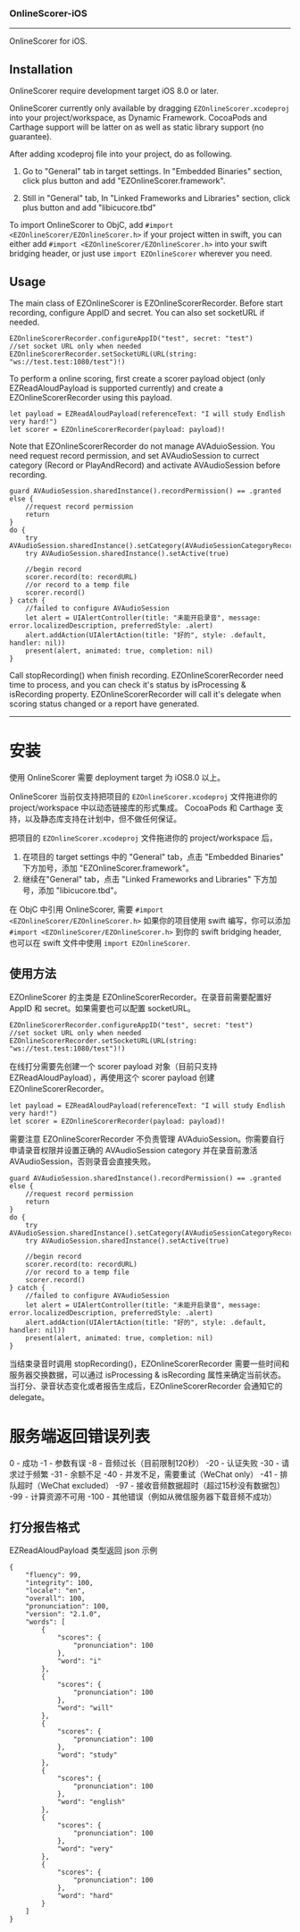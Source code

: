 ### OnlineScorer-iOS

---

OnlineScorer for iOS. 

## Installation

OnlineScorer require development target iOS 8.0 or later.

OnlineScorer currently only available by dragging `EZOnlineScorer.xcodeproj` into your project/workspace, 
as Dynamic Framework. CocoaPods and Carthage support will be latter on as well as static library support (no guarantee).

After adding xcodeproj file into your project, do as following.

1. Go to "General" tab in target settings. In "Embedded Binaries" section, click plus button and add "EZOnlineScorer.framework".

2. Still in "General" tab, In "Linked Frameworks and Libraries" section, click plus button and add "libicucore.tbd"

To import OnlineScorer to ObjC, add `#import <EZOnlineScorer/EZOnlineScorer.h>`
if your project witten in swift, you can either add `#import <EZOnlineScorer/EZOnlineScorer.h>` into your swift 
bridging header, or just use `import EZOnlineScorer` wherever you need.

## Usage

The main class of EZOnlineScorer is EZOnlineScorerRecorder. Before start recording, configure AppID and secret. 
You can also set socketURL if needed.

```
EZOnlineScorerRecorder.configureAppID("test", secret: "test")
//set socket URL only when needed
EZOnlineScorerRecorder.setSocketURL(URL(string: "ws://test.test:1080/test")!)
```

To perform a online scoring, first create a scorer payload object (only EZReadAloudPayload is supported currently) and 
create a EZOnlineScorerRecorder using this payload.

```
let payload = EZReadAloudPayload(referenceText: "I will study Endlish very hard!")
let scorer = EZOnlineScorerRecorder(payload: payload)!
```

Note that EZOnlineScorerRecorder do not manage AVAduioSession. You need request record permission, and set AVAudioSession 
to currect category (Record or PlayAndRecord) and activate AVAudioSession before recording.

```
guard AVAudioSession.sharedInstance().recordPermission() == .granted else {
    //request record permission
    return
}
do {
    try AVAudioSession.sharedInstance().setCategory(AVAudioSessionCategoryRecord)
    try AVAudioSession.sharedInstance().setActive(true)

    //begin record
    scorer.record(to: recordURL)
    //or record to a temp file
    scorer.record()
} catch {
    //failed to configure AVAudioSession 
    let alert = UIAlertController(title: "未能开启录音", message: error.localizedDescription, preferredStyle: .alert)
    alert.addAction(UIAlertAction(title: "好的", style: .default, handler: nil))
    present(alert, animated: true, completion: nil)
}
```

Call stopRecording() when finish recording. EZOnlineScorerRecorder need time to process, and you can check it's status by isProcessing & isRecording property. EZOnlineScorerRecorder will call it's delegate when scoring status changed or a report have generated.

---

# 安装

使用 OnlineScorer 需要 deployment target 为 iOS8.0 以上。

OnlineScorer 当前仅支持把项目的 `EZOnlineScorer.xcodeproj` 文件拖进你的 project/workspace 中以动态链接库的形式集成。
CocoaPods 和 Carthage 支持，以及静态库支持在计划中，但不做任何保证。

把项目的 `EZOnlineScorer.xcodeproj` 文件拖进你的 project/workspace 后，

1. 在项目的 target settings 中的 "General" tab，点击 "Embedded Binaries" 下方加号，添加 "EZOnlineScorer.framework"。
2. 继续在"General" tab，点击 "Linked Frameworks and Libraries" 下方加号，添加 "libicucore.tbd"。

在 ObjC 中引用 OnlineScorer, 需要 `#import <EZOnlineScorer/EZOnlineScorer.h>`
如果你的项目使用 swift 编写，你可以添加 `#import <EZOnlineScorer/EZOnlineScorer.h>` 到你的 swift 
bridging header, 也可以在 swift 文件中使用 `import EZOnlineScorer`.

## 使用方法

EZOnlineScorer 的主类是 EZOnlineScorerRecorder。在录音前需要配置好 AppID 和 secret。如果需要也可以配置 socketURL。

```
EZOnlineScorerRecorder.configureAppID("test", secret: "test")
//set socket URL only when needed
EZOnlineScorerRecorder.setSocketURL(URL(string: "ws://test.test:1080/test")!)
```

在线打分需要先创建一个 scorer payload 对象（目前只支持 EZReadAloudPayload），再使用这个 scorer payload 创建 EZOnlineScorerRecorder。

```
let payload = EZReadAloudPayload(referenceText: "I will study Endlish very hard!")
let scorer = EZOnlineScorerRecorder(payload: payload)!
```

需要注意 EZOnlineScorerRecorder 不负责管理 AVAduioSession。你需要自行申请录音权限并设置正确的 AVAudioSession category 并在录音前激活 
AVAudioSession，否则录音会直接失败。

```
guard AVAudioSession.sharedInstance().recordPermission() == .granted else {
    //request record permission
    return
}
do {
    try AVAudioSession.sharedInstance().setCategory(AVAudioSessionCategoryRecord)
    try AVAudioSession.sharedInstance().setActive(true)

    //begin record
    scorer.record(to: recordURL)
    //or record to a temp file
    scorer.record()
} catch {
    //failed to configure AVAudioSession 
    let alert = UIAlertController(title: "未能开启录音", message: error.localizedDescription, preferredStyle: .alert)
    alert.addAction(UIAlertAction(title: "好的", style: .default, handler: nil))
    present(alert, animated: true, completion: nil)
}
```

当结束录音时调用 stopRecording()，EZOnlineScorerRecorder 需要一些时间和服务器交换数据，可以通过 isProcessing & isRecording 属性来确定当前状态。
当打分、录音状态变化或者报告生成后，EZOnlineScorerRecorder 会通知它的 delegate。

# 服务端返回错误列表

0 - 成功
-1 - 参数有误
-8 - 音频过长（目前限制120秒）
-20 - 认证失败
-30 - 请求过于频繁
-31 - 余额不足
-40 - 并发不足，需要重试（WeChat only）
-41 - 排队超时（WeChat excluded）
-97 - 接收音频数据超时（超过15秒没有数据包）
-99 - 计算资源不可用
-100 - 其他错误（例如从微信服务器下载音频不成功）


## 打分报告格式

EZReadAloudPayload 类型返回 json 示例

```
{
    "fluency": 99,
    "integrity": 100,
    "locale": "en",
    "overall": 100,
    "pronunciation": 100,
    "version": "2.1.0",
    "words": [
        {
            "scores": {
                "pronunciation": 100
            },
            "word": "i"
        },
        {
            "scores": {
                "pronunciation": 100
            },
            "word": "will"
        },
        {
            "scores": {
                "pronunciation": 100
            },
            "word": "study"
        },
        {
            "scores": {
                "pronunciation": 100
            },
            "word": "english"
        },
        {
            "scores": {
                "pronunciation": 100
            },
            "word": "very"
        },
        {
            "scores": {
                "pronunciation": 100
            },
            "word": "hard"
        }
    ]
}
```